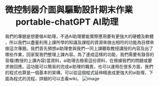 # 微控制器介面與驅動設計期末作業 <br/> &emsp; portable-chatGPT AI助理
我們的專題是想要做AI助理，不過AI助理要能實際應用要有更強大的硬體及軟體    <br/>
，所以我們以盡量利用上課所學的知識及課程的資源來做出相符的功能為目標來    <br/>
做這次專題。我們首先預想ai助理會與我們一同上課聽取教授講授的內容及出了    <br/>
哪些作業，回家幫我們整理上課內容。為了達成這樣的功能，我們需要有錄音的    <br/>
音檔(教授的上課內容)當資料，ai助理去檢索這份資料，在根據我們的問題或要    <br/>
求做回應。這功能可以簡易的完成ai助理的職責，也可以運用在很多方面，我們    <br/>
的程式也算是一個基本的架構，可以從這個程式延伸精進成更強大的ai助理，下    <br/>
面為程式的流程，詳細的可以去看wiki。
![image](https://github.com/nnnnjiun/final-project-/assets/162578559/4395a37b-6080-41a4-ba34-7f38c0888e79)

